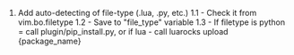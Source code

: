 1. Add auto-detecting of file-type (.lua, .py, etc.)
    1.1 - Check it from vim.bo.filetype
    1.2 - Save to "file_type" variable
    1.3 - If filetype is python = call plugin/pip_install.py, or if lua - call luarocks upload {package_name}
